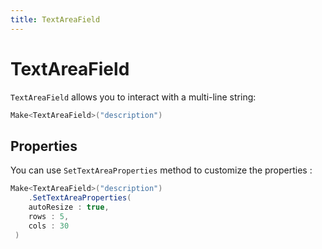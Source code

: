 ```yaml
---
title: TextAreaField
---
```


# TextAreaField

`TextAreaField` allows you to interact with a multi-line string:

```csharp
Make<TextAreaField>("description")
```

## Properties

You can use `SetTextAreaProperties` method to customize the properties :

```csharp
Make<TextAreaField>("description")
    .SetTextAreaProperties(
    autoResize : true, 
    rows : 5, 
    cols : 30
 )
```